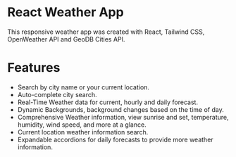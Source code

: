 # React Weather App

This responsive weather app was created with React, Tailwind CSS, OpenWeather API and GeoDB Cities API.

# Features

- Search by city name or your current location.
- Auto-complete city search.
- Real-Time Weather data for current, hourly and daily forecast.
- Dynamic Backgrounds, background changes based on the time of day.
- Comprehensive Weather information, view sunrise and set, temperature, humidity, wind speed, and more at a glance.
- Current location weather information search.
- Expandable accordions for daily forecasts to provide more weather information.


